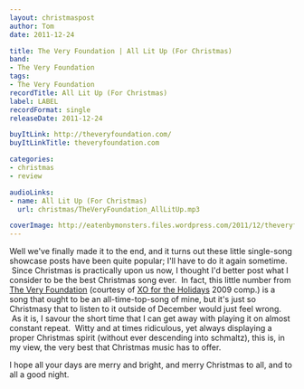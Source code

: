```yaml
---
layout: christmaspost
author: Tom
date: 2011-12-24

title: The Very Foundation | All Lit Up (For Christmas)
band:
- The Very Foundation
tags:
- The Very Foundation
recordTitle: All Lit Up (For Christmas)
label: LABEL
recordFormat: single
releaseDate: 2011-12-24

buyItLink: http://theveryfoundation.com/
buyItLinkTitle: theveryfoundation.com

categories:
- christmas
- review

audioLinks:
- name: All Lit Up (For Christmas)
  url: christmas/TheVeryFoundation_AllLitUp.mp3

coverImage: http://eatenbymonsters.files.wordpress.com/2011/12/theveryfoundation.jpg
---
```


Well we've finally made it to the end, and it turns out these little single-song showcase posts have been quite popular; I'll have to do it again sometime.  Since Christmas is practically upon us now, I thought I'd better post what I consider to be the best Christmas song ever.  In fact, this little number from [The Very Foundation](http://theveryfoundation.com/) (courtesy of [XO for the Holidays](http://www.xopublicity.com/xofortheholidays4.html) 2009 comp.) is a song that ought to be an all-time-top-song of mine, but it's just so Christmasy that to listen to it outside of December would just feel wrong.  As it is, I savour the short time that I can get away with playing it on almost constant repeat.  Witty and at times ridiculous, yet always displaying a proper Christmas spirit (without ever descending into schmaltz), this is, in my view, the very best that Christmas music has to offer.

I hope all your days are merry and bright, and merry Christmas to all, and to all a good night.
